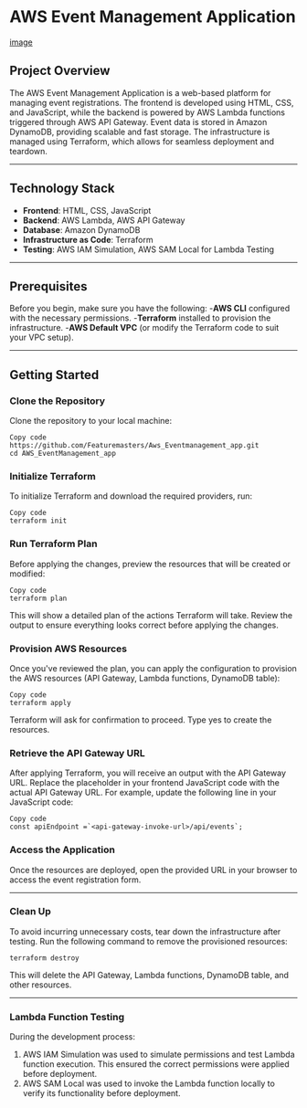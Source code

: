 # AWS Event Management Application
 [image](https://github.com/user-attachments/assets/18877458-1e3f-47c2-b6e1-b20c8e041b88)


## Project Overview

The AWS Event Management Application is a web-based platform for managing event registrations. The frontend is developed using HTML, CSS, and JavaScript, while the backend is powered by AWS Lambda functions triggered through AWS API Gateway. Event data is stored in Amazon DynamoDB, providing scalable and fast storage. The infrastructure is managed using Terraform, which allows for seamless deployment and teardown.

________________________________________
## Technology Stack
- **Frontend**: HTML, CSS, JavaScript
- **Backend**: AWS Lambda, AWS API Gateway
- **Database**: Amazon DynamoDB
- **Infrastructure as Code**: Terraform
- **Testing**: AWS IAM Simulation, AWS SAM Local for Lambda Testing
________________________________________
## Prerequisites
Before you begin, make sure you have the following:
-**AWS CLI** configured with the necessary permissions.
-**Terraform** installed to provision the infrastructure.
-**AWS Default VPC** (or modify the Terraform code to suit your VPC setup).
________________________________________
## Getting Started
### Clone the Repository
Clone the repository to your local machine:
```
Copy code
https://github.com/Featuremasters/Aws_Eventmanagement_app.git
cd AWS_EventManagement_app
```


### Initialize Terraform
To initialize Terraform and download the required providers, run:
```
Copy code
terraform init
```

### Run Terraform Plan
Before applying the changes, preview the resources that will be created or modified:
```
Copy code
terraform plan
```
This will show a detailed plan of the actions Terraform will take. Review the output to ensure everything looks correct before applying the changes.

### Provision AWS Resources
Once you've reviewed the plan, you can apply the configuration to provision the AWS resources (API Gateway, Lambda functions, DynamoDB table):
```
Copy code
terraform apply 
```
Terraform will ask for confirmation to proceed. Type yes to create the resources.

### Retrieve the API Gateway URL
After applying Terraform, you will receive an output with the API Gateway URL. Replace the placeholder <api-gateway-invoke-url> in your frontend JavaScript code with the actual API Gateway URL.
For example, update the following line in your JavaScript code:
```
Copy code
const apiEndpoint =`<api-gateway-invoke-url>/api/events`;

```

### Access the Application
Once the resources are deployed, open the provided URL in your browser to access the event registration form.
________________________________________

### Clean Up
To avoid incurring unnecessary costs, tear down the infrastructure after testing. Run the following command to remove the provisioned resources:
```
terraform destroy 
```

This will delete the API Gateway, Lambda functions, DynamoDB table, and other resources.
________________________________________

### Lambda Function Testing
During the development process:
1.	AWS IAM Simulation was used to simulate permissions and test Lambda function execution. This ensured the correct permissions were applied before deployment.
2.	AWS SAM Local was used to invoke the Lambda function locally to verify its functionality before deployment.

